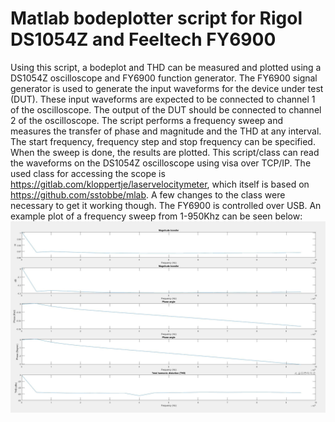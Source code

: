# Matlab bodeplotter script for Rigol DS1054Z and Feeltech FY6900
Using this script, a bodeplot and THD can be measured and plotted using a DS1054Z oscilloscope and FY6900 function generator. 
The FY6900 signal generator is used to generate the input waveforms for the device under test (DUT). These input waveforms are expected to be connected to channel 1 of the oscilloscope.
The output of the DUT should be connected to channel 2 of the oscilloscope. The script performs a frequency sweep and measures the transfer of phase and magnitude and the THD at any interval.
The start frequency, frequency step and stop frequency can be specified. When the sweep is done, the results are plotted.
This script/class can read the waveforms on the DS1054Z oscilloscope using visa over TCP/IP. The used class for accessing the scope is https://gitlab.com/kloppertje/laservelocitymeter, 
which itself is based on https://github.com/sstobbe/mlab. A few changes to the class were necessary to get it working though. The FY6900 is controlled over USB.
An example plot of a frequency sweep from 1-950Khz can be seen below:
![alt text](http://github.com/H3ndrik-Jan/ds1054z_fy6900/blob/master/0-1meg.JPG)

